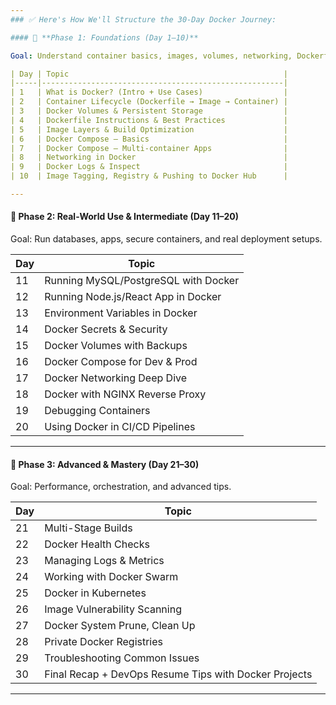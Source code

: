 ```yaml
---
### ✅ Here's How We'll Structure the 30-Day Docker Journey:

#### 🔰 **Phase 1: Foundations (Day 1–10)**

Goal: Understand container basics, images, volumes, networking, Dockerfiles.

| Day | Topic                                                |
|-----|------------------------------------------------------|
| 1   | What is Docker? (Intro + Use Cases)                  |
| 2   | Container Lifecycle (Dockerfile → Image → Container) |
| 3   | Docker Volumes & Persistent Storage                  |
| 4   | Dockerfile Instructions & Best Practices             |
| 5   | Image Layers & Build Optimization                    |
| 6   | Docker Compose – Basics                              |
| 7   | Docker Compose – Multi-container Apps                |
| 8   | Networking in Docker                                 |
| 9   | Docker Logs & Inspect                                |
| 10  | Image Tagging, Registry & Pushing to Docker Hub      |

---
```


#### 🚀 **Phase 2: Real-World Use & Intermediate (Day 11–20)**

Goal: Run databases, apps, secure containers, and real deployment setups.

| Day | Topic                                |
|-----|--------------------------------------|
| 11  | Running MySQL/PostgreSQL with Docker |
| 12  | Running Node.js/React App in Docker  |
| 13  | Environment Variables in Docker      |
| 14  | Docker Secrets & Security            |
| 15  | Docker Volumes with Backups          |
| 16  | Docker Compose for Dev & Prod        |
| 17  | Docker Networking Deep Dive          |
| 18  | Docker with NGINX Reverse Proxy      |
| 19  | Debugging Containers                 |
| 20  | Using Docker in CI/CD Pipelines      |

---

#### 🧠 **Phase 3: Advanced & Mastery (Day 21–30)**

Goal: Performance, orchestration, and advanced tips.

| Day | Topic                                                 |
|-----|-------------------------------------------------------|
| 21  | Multi-Stage Builds                                    |
| 22  | Docker Health Checks                                  |
| 23  | Managing Logs & Metrics                               |
| 24  | Working with Docker Swarm                             |
| 25  | Docker in Kubernetes                                  |
| 26  | Image Vulnerability Scanning                          |
| 27  | Docker System Prune, Clean Up                         |
| 28  | Private Docker Registries                             |
| 29  | Troubleshooting Common Issues                         |
| 30  | Final Recap + DevOps Resume Tips with Docker Projects |

---
